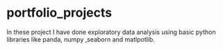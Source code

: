 # portfolio_projects
In these project I have done exploratory data analysis using basic python libraries like panda, numpy ,seaborn and matlpotlib.
